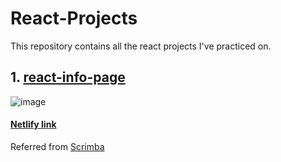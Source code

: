 # React-Projects
This repository contains all the react projects I've practiced on.

## 1. [react-info-page](https://github.com/sahilyeole/React-Projects/tree/main/react-info-page)
![image](https://user-images.githubusercontent.com/73148455/187998138-a90437dd-a829-4a86-b345-943952f5ac91.png)
#### [Netlify link](https://631105d0ee0c6244df90701e--rad-axolotl-38e6ef.netlify.app/)
Referred from [Scrimba](https://scrimba.com/)
